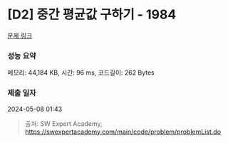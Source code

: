 # [D2] 중간 평균값 구하기 - 1984 

[문제 링크](https://swexpertacademy.com/main/code/problem/problemDetail.do?contestProbId=AV5Pw_-KAdcDFAUq) 

### 성능 요약

메모리: 44,184 KB, 시간: 96 ms, 코드길이: 262 Bytes

### 제출 일자

2024-05-08 01:43



> 출처: SW Expert Academy, https://swexpertacademy.com/main/code/problem/problemList.do